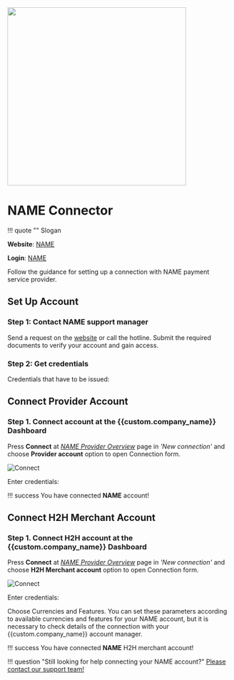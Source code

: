 <img src="https://static.openfintech.io/payment_providers/name/logo.svg?w=400" width="400px" >

# NAME Connector

!!! quote ""
    Slogan

**Website**: [NAME](WEBSITE)

**Login**: [NAME](WEBSITE)

Follow the guidance for setting up a connection with NAME payment service provider.

## Set Up Account

### Step 1: Contact NAME support manager

Send a request on the [website](WEBSITE) or call the hotline. Submit the required documents to verify your account and gain access.

### Step 2: Get credentials

Credentials that have to be issued:

## Connect Provider Account

### Step 1. Connect account at the {{custom.company_name}} Dashboard

Press **Connect** at [*NAME Provider Overview*]({{custom.dashboard_base_url}}connect-directory/payment-providers/NAME/general) page in *'New connection'* and choose **Provider account** option to open Connection form.

![Connect](images/provider-account.png)

Enter credentials:

[//]: # (Also, choose Test Mode for test connection with NAME, and P2P mode for connection in  peer-to-peer payment network.)

!!! success
    You have connected **NAME** account!

## Connect H2H Merchant Account

### Step 1. Connect H2H account at the {{custom.company_name}} Dashboard

Press **Connect** at [*NAME Provider Overview*]({{custom.dashboard_base_url}}connect-directory/payment-providers/NAME/general) page in *'New connection'* and choose **H2H Merchant account** option to open Connection form.

![Connect](images/h2h-merchant-account.png)

Enter credentials:

[//]: # (Choose Test Mode for test connection with NAME.)

Choose Currencies and Features. You can set these parameters according to available currencies and features for your NAME account, but it is necessary to check details of the connection with your {{custom.company_name}} account manager.

!!! success
    You have connected **NAME** H2H merchant account!

!!! question "Still looking for help connecting your NAME account?"
    [Please contact our support team!](mailto:{{custom.support_email}})
